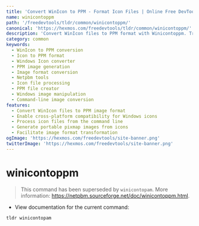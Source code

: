 ```yaml
---
title: 'Convert WinIcon to PPM - Format Icon Files | Online Free DevTools by Hexmos'
name: winicontoppm
path: '/freedevtools/tldr/common/winicontoppm/'
canonical: 'https://hexmos.com/freedevtools/tldr/common/winicontoppm/'
description: 'Convert WinIcon files to PPM format with Winicontoppm. Transform Windows icons to portable pixmap for cross-platform compatibility. Free online tool, no registration required.'
category: common
keywords:
  - WinIcon to PPM conversion
  - Icon to PPM format
  - Windows Icon converter
  - PPM image generation
  - Image format conversion
  - Netpbm tools
  - Icon file processing
  - PPM file creator
  - Windows image manipulation
  - Command-line image conversion
features:
  - Convert WinIcon files to PPM image format
  - Enable cross-platform compatibility for Windows icons
  - Process icon files from the command line
  - Generate portable pixmap images from icons
  - Facilitate image format transformation
ogImage: 'https://hexmos.com/freedevtools/site-banner.png'
twitterImage: 'https://hexmos.com/freedevtools/site-banner.png'
---
```


# winicontoppm

> This command has been superseded by `winicontopam`.
> More information: <https://netpbm.sourceforge.net/doc/winicontoppm.html>.

- View documentation for the current command:

`tldr winicontopam`

